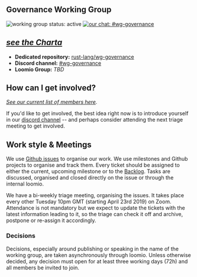 ## Governance Working Group
![working group status: active](https://img.shields.io/badge/status-active-brightgreen.svg?style=for-the-badge) [![our chat: #wg-governance](https://img.shields.io/badge/discord-%23wg--governance-blue.svg?style=for-the-badge)][discord]

## _[see the Charta][charta]_

- **Dedicated repository:** [rust-lang/wg-governance][repository]
- **Discord channel:** [#wg-governance][discord]
- **Loomio Group:** _TBD_


## How can I get involved?

_[See our current list of members here](https://www.rust-lang.org/governance/teams/core#wg-governance)._

If you'd like to get involved, the best idea right now is to introduce yourself
in our [discord channel][discord] -- and perhaps consider attending the next triage meeting to get involved.

## Work style & Meetings

We use [Github issues][issues] to organise our work. We use milestones and Github projects to organise and track them. Every ticket should be assigned to either the current, upcoming milestone or to the [Backlog][]. Tasks are discussed, organised and closed directly on the issue or through the internal loomio.

We have a bi-weekly triage meeting, organising the issues. It takes place every other Tuesday 10pm GMT (starting April 23rd 2019) on Zoom. Attendance is not mandatory but we expect to update the tickets with the latest information leading to it, so the triage can check it off and archive, postpone or re-assign it accordingly.

### Decisions

Decisions, especially around publishing or speaking in the name of the working group, are taken asynchronously through loomio. Unless otherwise decided, any decision must open for at least three working days (72h) and all members be invited to join. 

[discord]: https://discord.gg/mbFZg48
[charta]: CHARTA.md
[repository]: https://github.com/rust-lang/wg-governance/
[issues]: https://github.com/rust-lang/wg-governance/issues?q=is%3Aissue+is%3Aopen+sort%3Aupdated-desc
[backlog]: https://github.com/rust-lang/wg-governance/milestone/4
